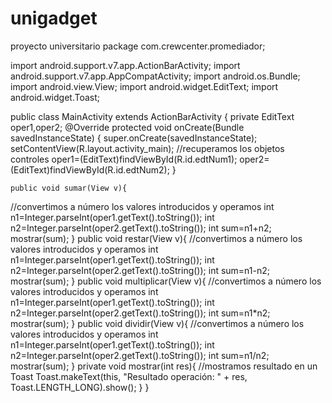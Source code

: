 # unigadget
proyecto universitario
package com.crewcenter.promediador;

import android.support.v7.app.ActionBarActivity;
import android.support.v7.app.AppCompatActivity;
import android.os.Bundle;
import android.view.View;
import android.widget.EditText;
import android.widget.Toast;

public class MainActivity extends ActionBarActivity {
    private EditText oper1,oper2;
    @Override
    protected void onCreate(Bundle savedInstanceState) {
        super.onCreate(savedInstanceState);
        setContentView(R.layout.activity_main);
//recuperamos los objetos controles
        oper1=(EditText)findViewById(R.id.edtNum1);
        oper2=(EditText)findViewById(R.id.edtNum2);
    }

    public void sumar(View v){
//convertimos a número los valores introducidos y operamos
        int n1=Integer.parseInt(oper1.getText().toString());
        int n2=Integer.parseInt(oper2.getText().toString());
        int sum=n1+n2;
        mostrar(sum);
    }
    public void restar(View v){
//convertimos a número los valores introducidos y operamos
        int n1=Integer.parseInt(oper1.getText().toString());
        int n2=Integer.parseInt(oper2.getText().toString());
        int sum=n1-n2;
        mostrar(sum);
    }
    public void multiplicar(View v){
//convertimos a número los valores introducidos y operamos
        int n1=Integer.parseInt(oper1.getText().toString());
        int n2=Integer.parseInt(oper2.getText().toString());
        int sum=n1*n2;
        mostrar(sum);
    }
    public void dividir(View v){
//convertimos a número los valores introducidos y operamos
        int n1=Integer.parseInt(oper1.getText().toString());
        int n2=Integer.parseInt(oper2.getText().toString());
        int sum=n1/n2;
        mostrar(sum);
    }
    private void mostrar(int res){
//mostramos resultado en un Toast
        Toast.makeText(this, "Resultado operación: " + res, Toast.LENGTH_LONG).show();
    }
}
